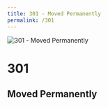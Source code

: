 ```yaml
---
title: 301 - Moved Permanently
permalink: /301
---
```

<div>
    <img src="https://c1.staticflickr.com/8/7254/7450267292_936d31c32d_b.jpg" alt="301 - Moved Permanently" />
    <h1>301</h1>
    <h2>Moved Permanently</h2>
</div>
